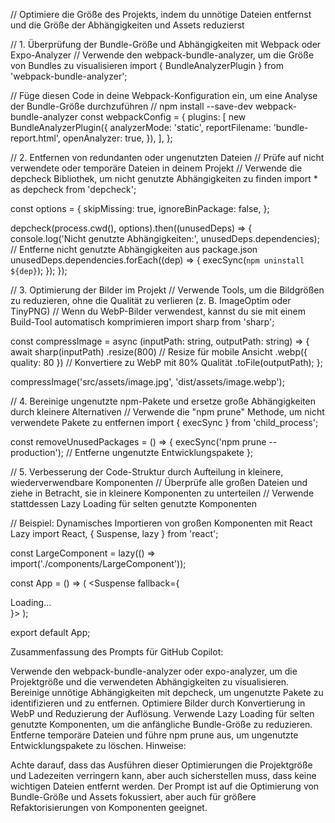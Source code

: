 // Optimiere die Größe des Projekts, indem du unnötige Dateien entfernst und die Größe der Abhängigkeiten und Assets reduzierst

// 1. Überprüfung der Bundle-Größe und Abhängigkeiten mit Webpack oder Expo-Analyzer
// Verwende den webpack-bundle-analyzer, um die Größe von Bundles zu visualisieren
import { BundleAnalyzerPlugin } from 'webpack-bundle-analyzer';

// Füge diesen Code in deine Webpack-Konfiguration ein, um eine Analyse der Bundle-Größe durchzuführen
// npm install --save-dev webpack-bundle-analyzer
const webpackConfig = {
plugins: [
new BundleAnalyzerPlugin({
analyzerMode: 'static',
reportFilename: 'bundle-report.html',
openAnalyzer: true,
}),
],
};

// 2. Entfernen von redundanten oder ungenutzten Dateien
// Prüfe auf nicht verwendete oder temporäre Dateien in deinem Projekt
// Verwende die depcheck Bibliothek, um nicht genutzte Abhängigkeiten zu finden
import \* as depcheck from 'depcheck';

const options = {
skipMissing: true,
ignoreBinPackage: false,
};

depcheck(process.cwd(), options).then((unusedDeps) => {
console.log('Nicht genutzte Abhängigkeiten:', unusedDeps.dependencies);
// Entferne nicht genutzte Abhängigkeiten aus package.json
unusedDeps.dependencies.forEach((dep) => {
execSync(`npm uninstall ${dep}`);
});
});

// 3. Optimierung der Bilder im Projekt
// Verwende Tools, um die Bildgrößen zu reduzieren, ohne die Qualität zu verlieren (z. B. ImageOptim oder TinyPNG)
// Wenn du WebP-Bilder verwendest, kannst du sie mit einem Build-Tool automatisch komprimieren
import sharp from 'sharp';

const compressImage = async (inputPath: string, outputPath: string) => {
await sharp(inputPath)
.resize(800) // Resize für mobile Ansicht
.webp({ quality: 80 }) // Konvertiere zu WebP mit 80% Qualität
.toFile(outputPath);
};

compressImage('src/assets/image.jpg', 'dist/assets/image.webp');

// 4. Bereinige ungenutzte npm-Pakete und ersetze große Abhängigkeiten durch kleinere Alternativen
// Verwende die "npm prune" Methode, um nicht verwendete Pakete zu entfernen
import { execSync } from 'child_process';

const removeUnusedPackages = () => {
execSync('npm prune --production'); // Entferne ungenutzte Entwicklungspakete
};

// 5. Verbesserung der Code-Struktur durch Aufteilung in kleinere, wiederverwendbare Komponenten
// Überprüfe alle großen Dateien und ziehe in Betracht, sie in kleinere Komponenten zu unterteilen
// Verwende stattdessen Lazy Loading für selten genutzte Komponenten

// Beispiel: Dynamisches Importieren von großen Komponenten mit React Lazy
import React, { Suspense, lazy } from 'react';

const LargeComponent = lazy(() => import('./components/LargeComponent'));

const App = () => (
<Suspense fallback={<div>Loading...</div>}>
<LargeComponent />
</Suspense>
);

export default App;

Zusammenfassung des Prompts für GitHub Copilot:

Verwende den webpack-bundle-analyzer oder expo-analyzer, um die Projektgröße und die verwendeten Abhängigkeiten zu visualisieren.
Bereinige unnötige Abhängigkeiten mit depcheck, um ungenutzte Pakete zu identifizieren und zu entfernen.
Optimiere Bilder durch Konvertierung in WebP und Reduzierung der Auflösung.
Verwende Lazy Loading für selten genutzte Komponenten, um die anfängliche Bundle-Größe zu reduzieren.
Entferne temporäre Dateien und führe npm prune aus, um ungenutzte Entwicklungspakete zu löschen.
Hinweise:

Achte darauf, dass das Ausführen dieser Optimierungen die Projektgröße und Ladezeiten verringern kann, aber auch sicherstellen muss, dass keine wichtigen Dateien entfernt werden.
Der Prompt ist auf die Optimierung von Bundle-Größe und Assets fokussiert, aber auch für größere Refaktorisierungen von Komponenten geeignet.
